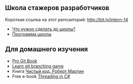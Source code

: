 Школа стажеров разработчиков
---

Короткая ссылка на этот репозиторий: http://bit.ly/intern-14

* [Что нужно сделать до школы?](Preparations.md)
* [Программа школы](https://docs.google.com/spreadsheet/ccc?key=0AlW9g0IejZAVdE51M3RFZWpBMmxXV1pybkI5VU1Vb0E&usp=drive_web#gid=0)

Для домашнего изучения
---
* [Pro Git Book](http://git-scm.com/book/ru)
* [Learn git branching game](http://pcottle.github.io/learnGitBranching/)
* Книга [Чистый код. Роберт Мартин](http://www.ozon.ru/context/detail/id/5011068/)
* Free e-book [Threading in C#](http://www.albahari.com/threading/)

